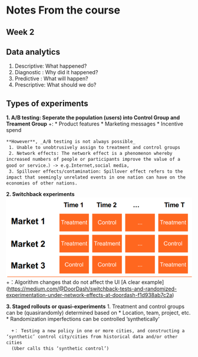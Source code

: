 # Notes From the course

## **Week 2**

## Data analytics 
1. Descriptive: What happened?
2. Diagnostic : Why did it happened?
3. Predictive : What will happen?
4. Prescriptive: What should we do?

## Types of experiments
**1. A/B testing: Seperate the population (users) into Control Group and Treament Group**
    +:
      * Product features
      * Marketing messages
      * Incentive spend
      
    **However**, _A/B testing is not always possible_
     1. Unable to unobtrusively assign to treatment and control groups
     2. Network effects: The network effect is a phenomenon whereby increased numbers of people or participants improve the value of a good or service.）-> e.g.Internet,social media,
     3. Spillover effects/contamination: Spillover effect refers to the impact that seemingly unrelated events in one nation can have on the economies of other nations.
     
     
**2. Switchback experiments**
    ![](/image/1.PNG)
    +：Algorithm changes that do not affect the UI
      [A clear example] (https://medium.com/@DoorDash/switchback-tests-and-randomized-experimentation-under-network-effects-at-doordash-f1d938ab7c2a)
      
**3. Staged rollouts or quasi-experiments**
      1. Treatment and control groups can be (quasirandomly) determined based on
        * Location, team, project, etc.
        * Randomization imperfections can be controlled ’synthetically’
      
      +： Testing a new policy in one or more cities, and constructing a ‘synthetic’ control city/cities from historical data and/or other cities 
      (Uber calls this ‘synthetic control’)
